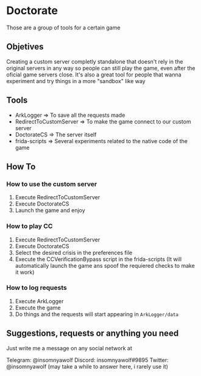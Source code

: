 # Doctorate

Those are a group of tools for a certain game

## Objetives

Creating a custom server completly standalone that doesn't rely in the original servers in any way so people can still play the game,
even after the oficial game servers close.
It's also a great tool for people that wanna experiment and try things in a more "sandbox" like way

## Tools 

* ArkLogger => To save all the requests made
* RedirectToCustomServer => To make the game connect to our custom server
* DoctorateCS => The server itself
* frida-scripts => Several experiments related to the native code of the game

## How To

### How to use the custom server

1. Execute RedirectToCustomServer
2. Execute DoctorateCS
3. Launch the game and enjoy

### How to play CC

1. Execute RedirectToCustomServer
2. Execute DoctorateCS
3. Select the desired crisis in the preferences file
4. Execute the CCVerificationBypass script in the frida-scripts (It will automatically launch the game ans spoof the requiered checks to make it work)

### How to log requests

1. Execute ArkLogger
2. Execute the game
3. Do things and the requests will start appearing in ``ArkLogger/data``

## Suggestions, requests or anything you need

Just write me a message on any social network at

Telegram: @insomnyawolf
Discord: insomnyawolf#9895
Twitter: @insomnyawolf (may take a while to answer here, i rarely use it)
